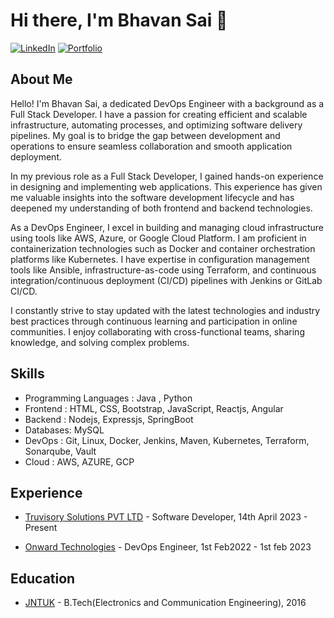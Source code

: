 # Hi there, I'm Bhavan Sai 👋

[![LinkedIn](https://img.shields.io/badge/LinkedIn-Profile-blue)](https://www.linkedin.com/in/bhavan-ballimpalli-9065b589/)
[![Portfolio](https://img.shields.io/badge/Portfolio-Website-orange)](https://bhavan.vercel.app/)
<!-- [![Twitter](https://img.shields.io/badge/Twitter-Follow-blue)](https://twitter.com/your-twitter-handle) -->

## About Me

Hello! I'm Bhavan Sai, a dedicated DevOps Engineer with a background as a  Full Stack Developer. I have a passion for creating efficient and scalable infrastructure, automating processes, and optimizing software delivery pipelines. My goal is to bridge the gap between development and operations to ensure seamless collaboration and smooth application deployment.

In my previous role as a Full Stack Developer, I gained hands-on experience in designing and implementing web applications. This experience has given me valuable insights into the software development lifecycle and has deepened my understanding of both frontend and backend technologies.

As a DevOps Engineer, I excel in building and managing cloud infrastructure using tools like AWS, Azure, or Google Cloud Platform. I am proficient in containerization technologies such as Docker and container orchestration platforms like Kubernetes. I have expertise in configuration management tools like Ansible, infrastructure-as-code using Terraform, and continuous integration/continuous deployment (CI/CD) pipelines with Jenkins or GitLab CI/CD.
<!-- 
I am an advocate for automation, aiming to streamline development processes and improve efficiency through the use of tools like Git, GitLab, or GitHub Actions for version control and CI/CD workflows. I am also experienced in monitoring and logging systems such as ELK Stack (Elasticsearch, Logstash, and Kibana) and Prometheus. -->

I constantly strive to stay updated with the latest technologies and industry best practices through continuous learning and participation in online communities. I enjoy collaborating with cross-functional teams, sharing knowledge, and solving complex problems.
<!-- 
## Projects

- [Project 1](https://github.com/your-username/project-1): Briefly describe the project and its features.
- [Project 2](https://github.com/your-username/project-2): Briefly describe the project and its features.
- [Project 3](https://github.com/your-username/project-3): Briefly describe the project and its features. -->

## Skills

- Programming Languages : Java , Python
- Frontend : HTML, CSS, Bootstrap, JavaScript, Reactjs, Angular
- Backend : Nodejs, Expressjs, SpringBoot
- Databases: MySQL
- DevOps : Git, Linux, Docker, Jenkins, Maven, Kubernetes, Terraform, Sonarqube, Vault 
- Cloud : AWS, AZURE, GCP

## Experience

- [Truvisory Solutions PVT LTD](https://www.truvisorysolutions.com/) - Software Developer, 14th April 2023 - Present
 
- [Onward Technologies](https://www.onwardgroup.com/) - DevOps Engineer, 1st Feb2022 - 1st feb 2023
 

## Education

- [JNTUK](https://university.com) - B.Tech(Electronics and Communication Engineering), 2016

<!-- ## Achievements

- Any notable achievements, awards, or certifications. -->

<!-- ## Blog Posts

- [Blog Post 1](https://your-blog-post-url.com): Brief description of the blog post.
- [Blog Post 2](https://your-blog-post-url.com): Brief description of the blog post. -->

<!-- ## Contact Me

Feel free to reach out to me via email at [your-email@example.com]. -->


